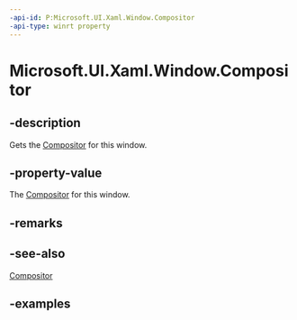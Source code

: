 ```yaml
---
-api-id: P:Microsoft.UI.Xaml.Window.Compositor
-api-type: winrt property
---
```


<!-- Property syntax.
public Compositor Compositor { get; }
-->

# Microsoft.UI.Xaml.Window.Compositor

## -description
Gets the [Compositor](../microsoft.ui.composition/compositor.md) for this window.

## -property-value
The [Compositor](../microsoft.ui.composition/compositor.md) for this window.

## -remarks

## -see-also
[Compositor](../microsoft.ui.composition/compositor.md)

## -examples


